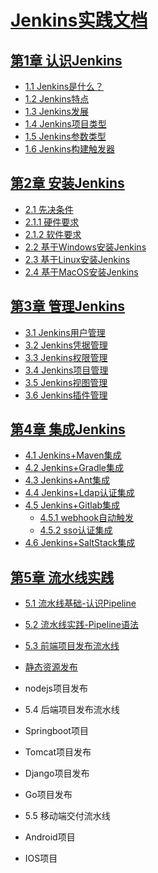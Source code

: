 # [Jenkins实践文档](./README.md)

## [第1章 认识Jenkins](chapter/第一章-认识Jenkins.md)

- [1.1  Jenkins是什么？](chapter/第一章-认识Jenkins.md)
- [1.2  Jenkins特点](chapter/第一章-认识Jenkins.md)
- [1.3  Jenkins发展](chapter/第一章-认识Jenkins.md)
- [1.4  Jenkins项目类型](chapter/第一章-认识Jenkins.md)
- [1.5  Jenkins参数类型](chapter/第一章-认识Jenkins.md)
- [1.6  Jenkins构建触发器](chapter/第一章-认识Jenkins.md)

## [第2章 安装Jenkins](chapter/第二章-安装Jenkins.md)

- [2.1  先决条件](chapter/第二章-安装Jenkins.md)
 -  [2.1.1 硬件要求](chapter/第二章-安装Jenkins.md)
 -  [2.1.2 软件要求](chapter/第二章-安装Jenkins.md)
- [2.2  基于Windows安装Jenkins](chapter/第二章-安装Jenkins.md)
- [2.3  基于Linux安装Jenkins](chapter/第二章-安装Jenkins.md)
- [2.4  基于MacOS安装Jenkins](chapter/第二章-安装Jenkins.md)

## [第3章 管理Jenkins](chapter/第三章-管理Jenkins(一).md)
- [3.1  Jenkins用户管理](chapter/第三章-管理Jenkins(一).md)
- [3.2  Jenkins凭据管理](chapter/第三章-管理Jenkins(一).md)
- [3.3  Jenkins权限管理](chapter/第三章-管理Jenkins(一).md)
- [3.4  Jenkins项目管理](chapter/第四章-管理Jenkins(二).md)
- [3.5  Jenkins视图管理](chapter/第四章-管理Jenkins(二).md)
- [3.6  Jenkins插件管理](chapter/第四章-管理Jenkins(二).md)

## [第4章 集成Jenkins](chapter/第五章-集成Jenkins(一).md)
- [4.1  Jenkins+Maven集成](chapter/第五章-集成Jenkins(一).md)
- [4.2  Jenkins+Gradle集成](chapter/第五章-集成Jenkins(一).md)
- [4.3  Jenkins+Ant集成](chapter/第五章-集成Jenkins(一).md)
- [4.4  Jenkins+Ldap认证集成](chapter/第六章-集成Jenkins(二).md)
- [4.5  Jenkins+Gitlab集成](chapter/第七章-集成Jenkins(三).md)
   - [ 4.5.1 webhook自动触发](chapter/第七章-集成Jenkins(三).md)
   -  [4.5.2 sso认证集成](chapter/第七章-集成Jenkins(三).md)
- [4.6 Jenkins+SaltStack集成](chapter/第八章-集成Jenkins(四).md)

## [第5章 流水线实践](chapter/第九章-流水线实践(一).md)

- [5.1 流水线基础-认识Pipeline](chapter/第九章-流水线实践(一).md)
- [5.2 流水线实践-Pipeline语法](chapter/第十章-流水线实践(二).md)

- [5.3 前端项目发布流水线](chapter/第十一章-流水线实践(三).md)
 - [静态资源发布](chapter/第十一章-流水线实践(三).md)
 - nodejs项目发布

- 5.4 后端项目发布流水线
 - Springboot项目
 - Tomcat项目发布
 - Django项目发布
 - Go项目发布
 
- 5.5 移动端交付流水线
 -  Android项目
 -  IOS项目
